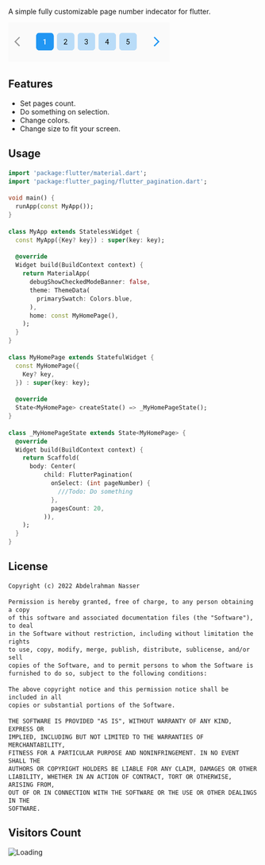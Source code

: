 A simple fully customizable page number indecator for flutter.

![image](images/example1.PNG)

## Features

- Set pages count.
- Do something on selection.
- Change colors.
- Change size to fit your screen.

## Usage


```dart
import 'package:flutter/material.dart';
import 'package:flutter_paging/flutter_pagination.dart';

void main() {
  runApp(const MyApp());
}

class MyApp extends StatelessWidget {
  const MyApp({Key? key}) : super(key: key);

  @override
  Widget build(BuildContext context) {
    return MaterialApp(
      debugShowCheckedModeBanner: false,
      theme: ThemeData(
        primarySwatch: Colors.blue,
      ),
      home: const MyHomePage(),
    );
  }
}

class MyHomePage extends StatefulWidget {
  const MyHomePage({
    Key? key,
  }) : super(key: key);

  @override
  State<MyHomePage> createState() => _MyHomePageState();
}

class _MyHomePageState extends State<MyHomePage> {
  @override
  Widget build(BuildContext context) {
    return Scaffold(
      body: Center(
          child: FlutterPagination(
            onSelect: (int pageNumber) {
              ///Todo: Do something
            },
            pagesCount: 20,
          )),
    );
  }
}

```

## License

```
Copyright (c) 2022 Abdelrahman Nasser

Permission is hereby granted, free of charge, to any person obtaining a copy
of this software and associated documentation files (the "Software"), to deal
in the Software without restriction, including without limitation the rights
to use, copy, modify, merge, publish, distribute, sublicense, and/or sell
copies of the Software, and to permit persons to whom the Software is
furnished to do so, subject to the following conditions:

The above copyright notice and this permission notice shall be included in all
copies or substantial portions of the Software.

THE SOFTWARE IS PROVIDED "AS IS", WITHOUT WARRANTY OF ANY KIND, EXPRESS OR
IMPLIED, INCLUDING BUT NOT LIMITED TO THE WARRANTIES OF MERCHANTABILITY,
FITNESS FOR A PARTICULAR PURPOSE AND NONINFRINGEMENT. IN NO EVENT SHALL THE
AUTHORS OR COPYRIGHT HOLDERS BE LIABLE FOR ANY CLAIM, DAMAGES OR OTHER
LIABILITY, WHETHER IN AN ACTION OF CONTRACT, TORT OR OTHERWISE, ARISING FROM,
OUT OF OR IN CONNECTION WITH THE SOFTWARE OR THE USE OR OTHER DEALINGS IN THE
SOFTWARE.
```

## Visitors Count

<img align="left" src = "https://profile-counter.glitch.me/flutter_paging/count.svg" alt ="Loading">
